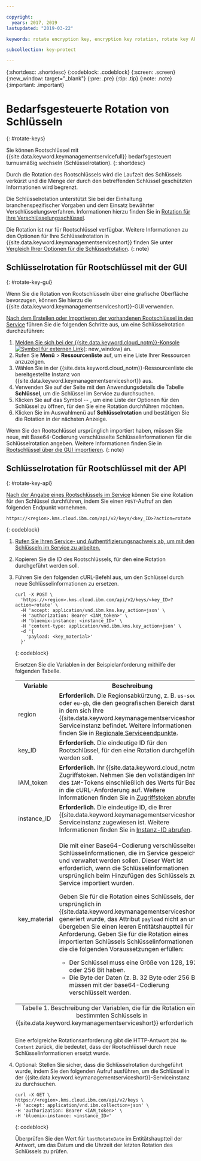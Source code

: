 ```yaml
---

copyright:
  years: 2017, 2019
lastupdated: "2019-03-22"

keywords: rotate encryption key, encryption key rotation, rotate key API examples 

subcollection: key-protect

---
```


{:shortdesc: .shortdesc}
{:codeblock: .codeblock}
{:screen: .screen}
{:new_window: target="_blank"}
{:pre: .pre}
{:tip: .tip}
{:note: .note}
{:important: .important}

# Bedarfsgesteuerte Rotation von Schlüsseln
{: #rotate-keys}

Sie können Rootschlüssel mit {{site.data.keyword.keymanagementservicefull}} bedarfsgesteuert turnusmäßig wechseln (Schlüsselrotation).
{: shortdesc}

Durch die Rotation des Rootschlüssels wird die Laufzeit des Schlüssels verkürzt und die Menge der durch den betreffenden Schlüssel geschützten Informationen wird begrenzt.   

Die Schlüsselrotation unterstützt Sie bei der Einhaltung branchenspezifischer Vorgaben und dem Einsatz bewährter Verschlüsselungsverfahren. Informationen hierzu finden Sie in [Rotation für Ihre Verschlüsselungsschlüssel](/docs/services/key-protect?topic=key-protect-key-rotation).

Die Rotation ist nur für Rootschlüssel verfügbar. Weitere Informationen zu den Optionen für Ihre Schlüsselrotation in {{site.data.keyword.keymanagementserviceshort}} finden Sie unter [Vergleich Ihrer Optionen für die Schlüsselrotation](/docs/services/key-protect?topic=key-protect-compare-key-rotation-options).
{: note}

## Schlüsselrotation für Rootschlüssel mit der GUI
{: #rotate-key-gui}

Wenn Sie die Rotation von Rootschlüsseln über eine grafische Oberfläche bevorzugen, können Sie hierzu die {{site.data.keyword.keymanagementserviceshort}}-GUI verwenden.

[Nach dem Erstellen oder Importieren der vorhandenen Rootschlüssel in den Service](/docs/services/key-protect?topic=key-protect-create-root-keys) führen Sie die folgenden Schritte aus, um eine Schlüsselrotation durchzuführen:

1. [Melden Sie sich bei der {{site.data.keyword.cloud_notm}}-Konsole ![Symbol für externen Link](../../icons/launch-glyph.svg "Symbol für externen Link")](https://{DomainName}/){: new_window} an.
2. Rufen Sie **Menü** &gt; **Ressourcenliste** auf, um eine Liste Ihrer Ressourcen anzuzeigen.
3. Wählen Sie in der {{site.data.keyword.cloud_notm}}-Ressourcenliste die bereitgestellte Instanz von {{site.data.keyword.keymanagementserviceshort}} aus.
4. Verwenden Sie auf der Seite mit den Anwendungsdetails die Tabelle **Schlüssel**, um die Schlüssel im Service zu durchsuchen.
5. Klicken Sie auf das Symbol ⋯ , um eine Liste der Optionen für den Schlüssel zu öffnen, für den Sie eine Rotation durchführen möchten.
6. Klicken Sie im Auswahlmenü auf **Schlüsselrotation** und bestätigen Sie die Rotation in der nächsten Anzeige.

Wenn Sie den Rootschlüssel ursprünglich importiert haben, müssen Sie neue, mit Base64-Codierung verschlüsselte Schlüsselinformationen für die Schlüsselrotation angeben. Weitere Informationen finden Sie in [Rootschlüssel über die GUI importieren](/docs/services/key-protect?topic=key-protect-import-root-keys#gui).
{: note}

## Schlüsselrotation für Rootschlüssel mit der API
{: #rotate-key-api}

[Nach der Angabe eines Rootschlüssels im Service](/docs/services/key-protect?topic=key-protect-create-root-keys) können Sie eine Rotation für den Schlüssel durchführen, indem Sie einen `POST`-Aufruf an den folgenden Endpunkt vornehmen.

```
https://<region>.kms.cloud.ibm.com/api/v2/keys/<key_ID>?action=rotate
```
{: codeblock}

1. [Rufen Sie Ihren Service- und Authentifizierungsnachweis ab, um mit den Schlüsseln im Service zu arbeiten.](/docs/services/key-protect?topic=key-protect-set-up-api)

2. Kopieren Sie die ID des Rootschlüssels, für den eine Rotation durchgeführt werden soll.

3. Führen Sie den folgenden cURL-Befehl aus, um den Schlüssel durch neue Schlüsselinformationen zu ersetzen.

    ```cURL
    curl -X POST \
      'https://<region>.kms.cloud.ibm.com/api/v2/keys/<key_ID>?action=rotate' \
      -H 'accept: application/vnd.ibm.kms.key_action+json' \
      -H 'authorization: Bearer <IAM_token>' \
      -H 'bluemix-instance: <instance_ID>' \
      -H 'content-type: application/vnd.ibm.kms.key_action+json' \
      -d '{
        'payload: <key_material>'
      }'
    ```
    {: codeblock}

    Ersetzen Sie die Variablen in der Beispielanforderung mithilfe der folgenden Tabelle.

    <table>
      <tr>
        <th>Variable</th>
        <th>Beschreibung</th>
      </tr>
      <tr>
        <td><varname>region</varname></td>
        <td><strong>Erforderlich.</strong> Die Regionsabkürzung, z. B. <code>us-south</code> oder <code>eu-gb</code>, die den geografischen Bereich darstellt, in dem sich Ihre {{site.data.keyword.keymanagementserviceshort}}-Serviceinstanz befindet. Weitere Informationen finden Sie in <a href="/docs/services/key-protect?topic=key-protect-regions#endpoints">Regionale Serviceendpunkte</a>.</td>
      </tr>
      <tr>
        <td><varname>key_ID</varname></td>
        <td><strong>Erforderlich.</strong> Die eindeutige ID für den Rootschlüssel, für den eine Rotation durchgeführt werden soll.</td>
      </tr>
      <tr>
        <td><varname>IAM_token</varname></td>
        <td><strong>Erforderlich.</strong> Ihr {{site.data.keyword.cloud_notm}}-Zugriffstoken. Nehmen Sie den vollständigen Inhalt des <code>IAM</code>-Tokens einschließlich des Werts für Bearer in die cURL-Anforderung auf. Weitere Informationen finden Sie in <a href="/docs/services/key-protect?topic=key-protect-retrieve-access-token">Zugriffstoken abrufen</a>.</td>
      </tr>
      <tr>
        <td><varname>instance_ID</varname></td>
        <td><strong>Erforderlich.</strong> Die eindeutige ID, die Ihrer {{site.data.keyword.keymanagementserviceshort}}-Serviceinstanz zugewiesen ist. Weitere Informationen finden Sie in <a href="/docs/services/key-protect?topic=key-protect-retrieve-instance-ID">Instanz-ID abrufen</a>.</td>
      </tr>
      <tr>
        <td><varname>key_material</varname></td>
        <td>
          <p>Die mit einer Base64-Codierung verschlüsselten Schlüsselinformationen, die im Service gespeichert und verwaltet werden sollen. Dieser Wert ist erforderlich, wenn die Schlüsselinformationen ursprünglich beim Hinzufügen des Schlüssels zum Service importiert wurden.</p>
          <p>Geben Sie für die Rotation eines Schlüssels, der ursprünglich in {{site.data.keyword.keymanagementserviceshort}} generiert wurde, das Attribut <code>payload</code> nicht an und übergeben Sie einen leeren Entitätshauptteil für die Anforderung. Geben Sie für die Rotation eines importierten Schlüssels Schlüsselinformationen an, die die folgenden Voraussetzungen erfüllen:</p>
          <p>
            <ul>
              <li>Der Schlüssel muss eine Größe von 128, 192 oder 256 Bit haben.</li>
              <li>Die Byte der Daten (z. B. 32 Byte oder 256 Bit) müssen mit der base64-Codierung verschlüsselt werden.</li>
            </ul>
          </p>
        </td>
      </tr>
      <caption style="caption-side:bottom;">Tabelle 1. Beschreibung der Variablen, die für die Rotation eines bestimmten Schlüssels in {{site.data.keyword.keymanagementserviceshort}} erforderlich sind.</caption>
    </table>

    Eine erfolgreiche Rotationsanforderung gibt die HTTP-Antwort `204 No Content` zurück, die bedeutet, dass der Rootschlüssel durch neue Schlüsselinformationen ersetzt wurde.

4. Optional: Stellen Sie sicher, dass die Schlüsselrotation durchgeführt wurde, indem Sie den folgenden Aufruf ausführen, um die Schlüssel in der {{site.data.keyword.keymanagementserviceshort}}-Serviceinstanz zu durchsuchen.

    ```cURL
    curl -X GET \
    https://<region>.kms.cloud.ibm.com/api/v2/keys \
    -H 'accept: application/vnd.ibm.collection+json' \
    -H 'authorization: Bearer <IAM_token>' \
    -H 'bluemix-instance: <instance_ID>'
    ```
    {: codeblock}
  
    Überprüfen Sie den Wert für `lastRotateDate` im Entitätshauptteil der Antwort, um das Datum und die Uhrzeit der letzten Rotation des Schlüssels zu prüfen.
    
